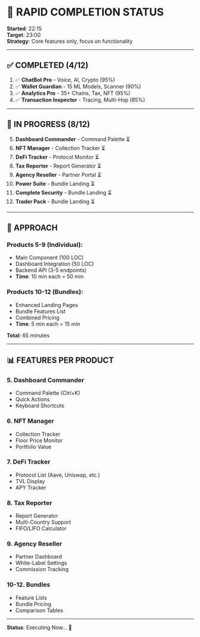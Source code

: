 # 🚀 RAPID COMPLETION STATUS

**Started**: 22:15  
**Target**: 23:00  
**Strategy**: Core features only, focus on functionality

---

## ✅ COMPLETED (4/12)

1. ✅ **ChatBot Pro** - Voice, AI, Crypto (95%)
2. ✅ **Wallet Guardian** - 15 ML Models, Scanner (90%)
3. ✅ **Analytics Pro** - 35+ Chains, Tax, NFT (95%)
4. ✅ **Transaction Inspector** - Tracing, Multi-Hop (85%)

---

## 🔄 IN PROGRESS (8/12)

5. **Dashboard Commander** - Command Palette ⏳
6. **NFT Manager** - Collection Tracker ⏳
7. **DeFi Tracker** - Protocol Monitor ⏳
8. **Tax Reporter** - Report Generator ⏳
9. **Agency Reseller** - Partner Portal ⏳
10. **Power Suite** - Bundle Landing ⏳
11. **Complete Security** - Bundle Landing ⏳
12. **Trader Pack** - Bundle Landing ⏳

---

## 🎯 APPROACH

### Products 5-9 (Individual):
- Main Component (100 LOC)
- Dashboard Integration (50 LOC)
- Backend API (3-5 endpoints)
- **Time**: 10 min each = 50 min

### Products 10-12 (Bundles):
- Enhanced Landing Pages
- Bundle Features List
- Combined Pricing
- **Time**: 5 min each = 15 min

**Total**: 65 minutes

---

## 📊 FEATURES PER PRODUCT

### 5. Dashboard Commander
- Command Palette (Ctrl+K)
- Quick Actions
- Keyboard Shortcuts

### 6. NFT Manager
- Collection Tracker
- Floor Price Monitor
- Portfolio Value

### 7. DeFi Tracker
- Protocol List (Aave, Uniswap, etc.)
- TVL Display
- APY Tracker

### 8. Tax Reporter
- Report Generator
- Multi-Country Support
- FIFO/LIFO Calculator

### 9. Agency Reseller
- Partner Dashboard
- White-Label Settings
- Commission Tracking

### 10-12. Bundles
- Feature Lists
- Bundle Pricing
- Comparison Tables

---

**Status**: Executing Now... 🚀
